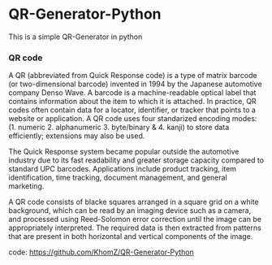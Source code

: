# QR-Generator-Python
This is a simple QR-Generator in python


### QR code
A QR (abbreviated from Quick Response code) is a type of matrix barcode (or two-dimensional barcode) invented in 1994 by the Japanese automotive company Denso Wave. 
A barcode is a machine-readable optical label that contains information about the item to which it is attached. 
In practice, QR codes often contain data for a locator, identifier, or tracker that points to a website or application.
A QR code uses four standarized encoding modes:
(1. numeric
 2. alphanumeric
 3. byte/binary &
 4. kanji)
 to store data efficiently; extensions may also be used.
 
 
 The Quick Response system became popular outside the automotive industry due to its fast readability and greater storage capacity compared to standard UPC barcodes. 
Applications include product tracking, item identification, time tracking, document management, and general marketing.

A QR code consists of blacke squares arranged in a square grid on a white background, which can be read by an imaging device such as a camera, and processed using Reed-Solomon error correction until the image can be appropriately interpreted.
The required data is then extracted from patterns that are present in both horizontal and vertical components of the image.




code: https://github.com/KhomZ/QR-Generator-Python
